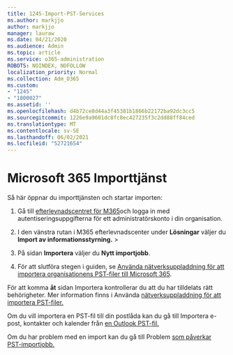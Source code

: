 ```yaml
---
title: 1245-Import-PST-Services
ms.author: markjjo
author: markjjo
manager: lauraw
ms.date: 04/21/2020
ms.audience: Admin
ms.topic: article
ms.service: o365-administration
ROBOTS: NOINDEX, NOFOLLOW
localization_priority: Normal
ms.collection: Adm_O365
ms.custom:
- "1245"
- "1800027"
ms.assetid: ''
ms.openlocfilehash: d4b72ce8d44a3f45381b1866b22172ba92dc3cc5
ms.sourcegitcommit: 1226e9a9601dc8fc8ec427235f3c2dd88ff84ced
ms.translationtype: MT
ms.contentlocale: sv-SE
ms.lasthandoff: 06/02/2021
ms.locfileid: "52721654"
---
```

# <a name="microsoft-365-import-service"></a>Microsoft 365 Importtjänst

Så här öppnar du importtjänsten och startar importen:

1. Gå till [efterlevnadscentret för M365](https://compliance.microsoft.com/)och logga in med autentiseringsuppgifterna för ett administratörskonto i din organisation.

1. I den vänstra rutan i M365 efterlevnadscenter under **Lösningar** väljer du **Import av informationsstyrning.**  >  

1. På sidan **Importera** väljer du **Nytt importjobb**.

1. För att slutföra stegen i guiden, se [Använda nätverksuppladdning för att importera organisationens PST-filer till Microsoft 365](/compliance/use-network-upload-to-import-pst-files).

För att komma **åt** sidan Importera kontrollerar du att du har tilldelats rätt behörigheter. Mer information finns i Använda [nätverksuppladdning för att importera PST-filer.](/microsoft-365/compliance/importing-pst-files-to-office-365#using-network-upload-to-import-pst-files)

Om du vill importera en PST-fil till din postlåda kan du gå till Importera e-post, kontakter och kalender från [en Outlook PST-fil.](https://support.office.com/article/import-email-contacts-and-calendar-from-an-outlook-pst-file-431a8e9a-f99f-4d5f-ae48-ded54b3440ac)

Om du har problem med en import kan du gå till Problem [som påverkar PST-importjobb.](/office365/troubleshoot/pst-import-service/issues-with-pst-import-job)

